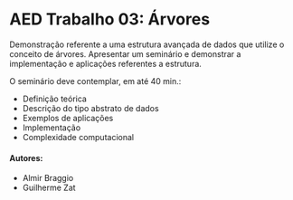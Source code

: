 # AED Trabalho 03: Árvores

Demonstração referente a uma estrutura avançada de dados que utilize o conceito de árvores.
Apresentar um seminário e demonstrar a implementação e aplicações referentes a estrutura.

O seminário deve contemplar, em até 40 min.:
- Definição teórica
- Descrição do tipo abstrato de dados
- Exemplos de aplicações
- Implementação
- Complexidade computacional

#### Autores:
- Almir Braggio
- Guilherme Zat
